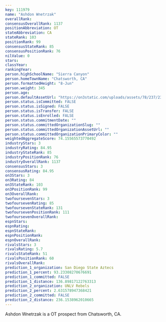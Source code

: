 ```yaml
---
key: 111979
name: "Ashdon Wnetrzak"
overallRank: 
consensusOverallRank: 1137
positionAbbreviation: OT
stateAbbreviation: CA
stateRank: 103
positionRank: 99
consensusStateRank: 85
consensusPositionRank: 76
nilValue: 0
stars: 
classYear: 
rankingYear: 
person.highSchoolName: "Sierra Canyon"
person.homeTownName: "Chatsworth, CA"
person.formattedHeight: "8-Jun"
person.weight: 345
person.age: 
person.defaultAssetUrl: "https://on3static.com/uploads/assets/78/237/237078.jpg"
person.status.isCommitted: FALSE
person.status.isSigned: FALSE
person.status.isTransfer: FALSE
person.status.isEnrolled: FALSE
person.status.commitmentDate: ""
person.status.committedOrganizationSlug: ""
person.status.committedOrganizationAssetUrl: ""
person.status.committedOrganizationPrimaryColor: ""
weightedAggregateScore: 74.15565573770492
industryStars: 3
industryRating: 84.95
industryStateRank: 85
industryPositionRank: 76
industryOverallRank: 1137
consensusStars: 3
consensusRating: 84.95
on3Stars: 3
on3Rating: 84
on3StateRank: 103
on3PositionRank: 99
on3OverallRank: 
twofoursevenStars: 3
twofoursevenRating: 85
twofoursevenStateRank: 131
twofoursevenPositionRank: 111
twofoursevenOverallRank: 
espnStars: 
espnRating: 
espnStateRank: 
espnPositionRank: 
espnOverallRank: 
rivalsStars: 3
rivalsRating: 5.7
rivalsStateRank: 51
rivalsPositionRank: 60
rivalsOverallRank: 
prediction_1_organization: San Diego State Aztecs
prediction_1_percent: 93.23308270676691
prediction_1_committed: FALSE
prediction_1_distance: 136.89817122763313
prediction_2_organization: UNLV Rebels
prediction_2_percent: 2.631578947368421
prediction_2_committed: FALSE
prediction_2_distance: 236.1538962010665
---
```

Ashdon Wnetrzak is a OT prospect from Chatsworth, CA.